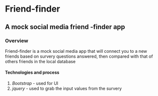 # Friend-finder
## A mock social media friend -finder app

### Overview
  Friend-finder is a mock social media app that will connect you to a new friends based on survery questions answered, then 
  compared with that of others friends in the local database
  
#### Technologies and process
  1. _Bootstrap_ - used for UI
  2. _jquery_ - used to grab the input values from the survery
  
